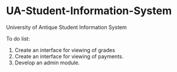 # UA-Student-Information-System
University of Antique Student Information System

To do list:

1. Create an interface for viewing of grades
2. Create an interface for viewing of payments.
3. Develop an admin module.
